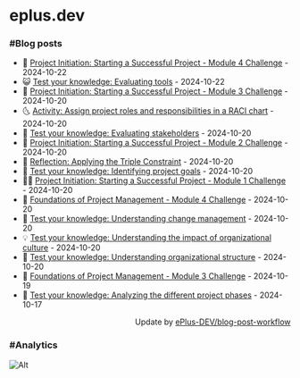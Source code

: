 # eplus.dev

### #Blog posts

<!-- BLOG-POST-LIST:START -->
 - 🧰 [Project Initiation: Starting a Successful Project - Module 4 Challenge](https://eplus.dev/project-initiation-starting-a-successful-project-module-4-challenge) - 2024-10-22
 - 😺 [Test your knowledge: Evaluating tools](https://eplus.dev/test-your-knowledge-evaluating-tools) - 2024-10-22
 - 🗽 [Project Initiation: Starting a Successful Project - Module 3 Challenge](https://eplus.dev/project-initiation-starting-a-successful-project-module-3-challenge) - 2024-10-20
 - 🌜 [Activity: Assign project roles and responsibilities in a RACI chart](https://eplus.dev/activity-assign-project-roles-and-responsibilities-in-a-raci-chart) - 2024-10-20
 - 📝 [Test your knowledge: Evaluating stakeholders](https://eplus.dev/test-your-knowledge-evaluating-stakeholders) - 2024-10-20
 - 🚀 [Project Initiation: Starting a Successful Project - Module 2 Challenge](https://eplus.dev/project-initiation-starting-a-successful-project-module-2-challenge) - 2024-10-20
 - 💼 [Reflection: Applying the Triple Constraint](https://eplus.dev/reflection-applying-the-triple-constraint) - 2024-10-20
 - 🦣 [Test your knowledge: Identifying project goals](https://eplus.dev/test-your-knowledge-identifying-project-goals) - 2024-10-20
 - 👨‍🏫 [Project Initiation: Starting a Successful Project - Module 1 Challenge](https://eplus.dev/project-initiation-starting-a-successful-project-module-1-challenge) - 2024-10-20
 - 🔭 [Foundations of Project Management - Module 4 Challenge](https://eplus.dev/foundations-of-project-management-module-4-challenge) - 2024-10-20
 - 🤡 [Test your knowledge: Understanding change management](https://eplus.dev/test-your-knowledge-understanding-change-management) - 2024-10-20
 - 💡 [Test your knowledge: Understanding the impact of organizational culture](https://eplus.dev/test-your-knowledge-understanding-the-impact-of-organizational-culture) - 2024-10-20
 - 🦣 [Test your knowledge: Understanding organizational structure](https://eplus.dev/test-your-knowledge-understanding-organizational-structure) - 2024-10-20
 - 💪 [Foundations of Project Management - Module 3 Challenge](https://eplus.dev/foundations-of-project-management-module-3-challenge) - 2024-10-19
 - 🤡 [Test your knowledge: Analyzing the different project phases](https://eplus.dev/test-your-knowledge-analyzing-the-different-project-phases) - 2024-10-17<!-- BLOG-POST-LIST:END -->

<div align="right">
  Update by <a target="_blank"
    href="https://github.com/ePlus-DEV/blog-post-workflow">ePlus-DEV/blog-post-workflow</a>
</div>

### #Analytics
![Alt](https://repobeats.axiom.co/api/embed/9990f7cddfbad8d834990b10ccad05f81ac1096f.svg "Repobeats analytics image")
